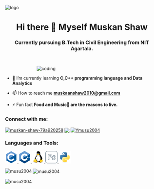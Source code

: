 ![logo](https://github.com/musu2004/musu2004/blob/main/musu2004.gif)
<h1 align="center">Hi there 👋 Myself Muskan Shaw</h1>
<h3 align="center">Currently pursuing B.Tech in Civil Engineering from NIT Agartala.</h3>
<br>
<p>
  <img align="right" alt="coding" width="400" src="https://github.com/Adam-pw/Adam-pw/blob/main/animation_500_kxa883sd.gif" alt="adam-pw" /></p>
  </p>

<br>

- 🌱 I’m currently learning **C,C++ programming language and Data Analytics**

- 📫 How to reach me **muskaanshaw2010@gmail.com**

- ⚡ Fun fact **Food and Music🎵 are the reasons to live.**

<h3 align="left">Connect with me:</h3>
<p align="left">
<a href="https://linkedin.com/in/muskan-shaw-79a920258" target="blank"><img align="center" src="https://raw.githubusercontent.com/rahuldkjain/github-profile-readme-generator/master/src/images/icons/Social/linked-in-alt.svg" alt="muskan-shaw-79a920258" height="30" width="40" /></a>
<a href = 'https://www.github.com/musu2004'> <img width = '32px' align= 'center' src="https://raw.githubusercontent.com/rahulbanerjee26/githubAboutMeGenerator/main/icons/github.svg"/></a>
<a href="https://leetcode.com/musu2004" target="_blank"><img width="32px" align="center" src="https://raw.githubusercontent.com/rahuldkjain/github-profile-readme-generator/master/src/images/icons/Social/leet-code.svg" alt="Ymusu2004" /></a>

  <br>
</p>

<h3 align="left">Languages and Tools:</h3>
<p align="left"> <a href="https://www.cprogramming.com/" target="_blank" rel="noreferrer"> <img src="https://raw.githubusercontent.com/devicons/devicon/master/icons/c/c-original.svg" alt="c" width="40" height="40"/> </a> <a href="https://www.w3schools.com/cpp/" target="_blank" rel="noreferrer"> <img src="https://raw.githubusercontent.com/devicons/devicon/master/icons/cplusplus/cplusplus-original.svg" alt="cplusplus" width="40" height="40"/> </a> <a href="https://www.linux.org/" target="_blank" rel="noreferrer"> <img src="https://raw.githubusercontent.com/devicons/devicon/master/icons/linux/linux-original.svg" alt="linux" width="40" height="40"/> </a> <a href="https://www.photoshop.com/en" target="_blank" rel="noreferrer"> <img src="https://raw.githubusercontent.com/devicons/devicon/master/icons/photoshop/photoshop-line.svg" alt="photoshop" width="40" height="40"/> </a> <a href="https://www.python.org" target="_blank" rel="noreferrer"> <img src="https://raw.githubusercontent.com/devicons/devicon/master/icons/python/python-original.svg" alt="python" width="40" height="40"/> </a> </p>

<p><img align="left" src="https://github-readme-stats.vercel.app/api/top-langs?username=musu2004&show_icons=true&locale=en&layout=compact" alt="musu2004" /></p>

<p>&nbsp;<img align="center" src="https://github-readme-stats.vercel.app/api?username=musu2004&show_icons=true&locale=en" alt="musu2004" /></p>

<p><img align="center" src="https://github-readme-streak-stats.herokuapp.com/?user=musu2004&" alt="musu2004" /></p>
